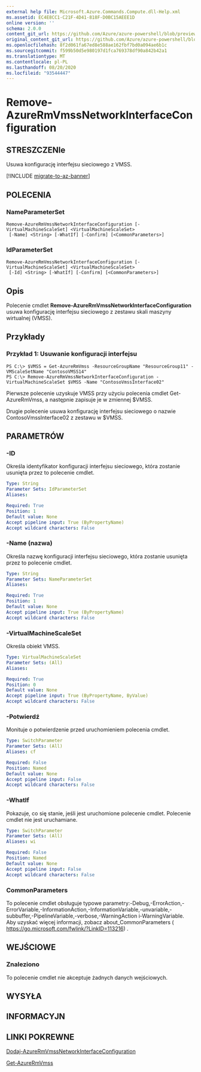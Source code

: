 ```yaml
---
external help file: Microsoft.Azure.Commands.Compute.dll-Help.xml
ms.assetid: EC4E8CC1-C21F-4D41-818F-D0BC15AEEE1D
online version: ''
schema: 2.0.0
content_git_url: https://github.com/Azure/azure-powershell/blob/preview/src/ResourceManager/Compute/Stack/Commands.Compute/help/Remove-AzureRmVmssNetworkInterfaceConfiguration.md
original_content_git_url: https://github.com/Azure/azure-powershell/blob/preview/src/ResourceManager/Compute/Stack/Commands.Compute/help/Remove-AzureRmVmssNetworkInterfaceConfiguration.md
ms.openlocfilehash: 8f2d061fa67ed8e588ae162fbf7bd0a094ae6b1c
ms.sourcegitcommit: f599b50d5e980197d1fca769378df90a842b42a1
ms.translationtype: MT
ms.contentlocale: pl-PL
ms.lasthandoff: 08/20/2020
ms.locfileid: "93544447"
---
```

# Remove-AzureRmVmssNetworkInterfaceConfiguration

## STRESZCZENIe
Usuwa konfigurację interfejsu sieciowego z VMSS.

[!INCLUDE [migrate-to-az-banner](../../includes/migrate-to-az-banner.md)]

## POLECENIA

### NameParameterSet
```
Remove-AzureRmVmssNetworkInterfaceConfiguration [-VirtualMachineScaleSet] <VirtualMachineScaleSet>
 [-Name] <String> [-WhatIf] [-Confirm] [<CommonParameters>]
```

### IdParameterSet
```
Remove-AzureRmVmssNetworkInterfaceConfiguration [-VirtualMachineScaleSet] <VirtualMachineScaleSet>
 [-Id] <String> [-WhatIf] [-Confirm] [<CommonParameters>]
```

## Opis
Polecenie cmdlet **Remove-AzureRmVmssNetworkInterfaceConfiguration** usuwa konfigurację interfejsu sieciowego z zestawu skali maszyny wirtualnej (VMSS).

## Przykłady

### Przykład 1: Usuwanie konfiguracji interfejsu
```
PS C:\> $VMSS = Get-AzureRmVmss -ResourceGroupName "ResourceGroup11" -VMScaleSetName "ContosoVMSS14"
PS C:\> Remove-AzureRmVmssNetworkInterfaceConfiguration -VirtualMachineScaleSet $VMSS -Name "ContosoVmssInterface02"
```

Pierwsze polecenie uzyskuje VMSS przy użyciu polecenia cmdlet Get-AzureRmVmss, a następnie zapisuje je w zmiennej $VMSS.

Drugie polecenie usuwa konfigurację interfejsu sieciowego o nazwie ContosoVmssInterface02 z zestawu w $VMSS.

## PARAMETRÓW

### -ID
Określa identyfikator konfiguracji interfejsu sieciowego, która zostanie usunięta przez to polecenie cmdlet.

```yaml
Type: String
Parameter Sets: IdParameterSet
Aliases: 

Required: True
Position: 1
Default value: None
Accept pipeline input: True (ByPropertyName)
Accept wildcard characters: False
```

### -Name (nazwa)
Określa nazwę konfiguracji interfejsu sieciowego, która zostanie usunięta przez to polecenie cmdlet.

```yaml
Type: String
Parameter Sets: NameParameterSet
Aliases: 

Required: True
Position: 1
Default value: None
Accept pipeline input: True (ByPropertyName)
Accept wildcard characters: False
```

### -VirtualMachineScaleSet
Określa obiekt VMSS.

```yaml
Type: VirtualMachineScaleSet
Parameter Sets: (All)
Aliases: 

Required: True
Position: 0
Default value: None
Accept pipeline input: True (ByPropertyName, ByValue)
Accept wildcard characters: False
```

### -Potwierdź
Monituje o potwierdzenie przed uruchomieniem polecenia cmdlet.

```yaml
Type: SwitchParameter
Parameter Sets: (All)
Aliases: cf

Required: False
Position: Named
Default value: None
Accept pipeline input: False
Accept wildcard characters: False
```

### -WhatIf
Pokazuje, co się stanie, jeśli jest uruchomione polecenie cmdlet. Polecenie cmdlet nie jest uruchamiane.

```yaml
Type: SwitchParameter
Parameter Sets: (All)
Aliases: wi

Required: False
Position: Named
Default value: None
Accept pipeline input: False
Accept wildcard characters: False
```

### CommonParameters
To polecenie cmdlet obsługuje typowe parametry:-Debug,-ErrorAction,-ErrorVariable,-InformationAction,-InformationVariable,-unvariable,-subbuffer,-PipelineVariable,-verbose,-WarningAction i-WarningVariable. Aby uzyskać więcej informacji, zobacz about_CommonParameters ( https://go.microsoft.com/fwlink/?LinkID=113216) .

## WEJŚCIOWE

### Znaleziono
To polecenie cmdlet nie akceptuje żadnych danych wejściowych.

## WYSYŁA

## INFORMACYJN

## LINKI POKREWNE

[Dodaj-AzureRmVmssNetworkInterfaceConfiguration](./Add-AzureRmVmssNetworkInterfaceConfiguration.md)

[Get-AzureRmVmss](./Get-AzureRmVmss.md)


